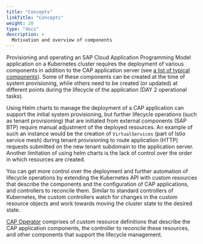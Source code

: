 ```yaml
---
title: "Concepts"
linkTitle: "Concepts"
weight: 20
type: "docs"
description: >
  Motivation and overview of components
---
```


Provisioning and operating an SAP Cloud Application Programming Model application on a Kubernetes cluster requires the deployment of various components in addition to the CAP application server (see [a list of typical components](./cap-application-components.md)). Some of these components can be created at the time of system provisioning, while others need to be created (or updated) at different points during the lifecycle of the application (DAY 2 operational tasks).

Using Helm charts to manage the deployment of a CAP application can support the initial system provisioning, but further lifecycle operations (such as tenant provisioning) that are initiated from external components (SAP BTP) require manual adjustment of the deployed resources. An example of such an instance would be the creation of `VirtualServices` (part of Istio service mesh) during tenant provisioning to route application (HTTP) requests submitted on the new tenant subdomain to the application server. Another limitation of using helm charts is the lack of control over the order in which resources are created.

You can get more control over the deployment and further automation of lifecycle operations by extending the Kubernetes API with custom resources that describe the components and the configuration of CAP applications, and controllers to reconcile them. Similar to standard controllers of Kubernetes, the custom controllers watch for changes in the custom resource objects and work towards moving the cluster state to the desired state.

[CAP Operator](https://github.com/sap/cap-operator) comprises of custom resource definitions that describe the CAP application components, the controller to reconcile these resources, and other components that support the lifecycle management.

